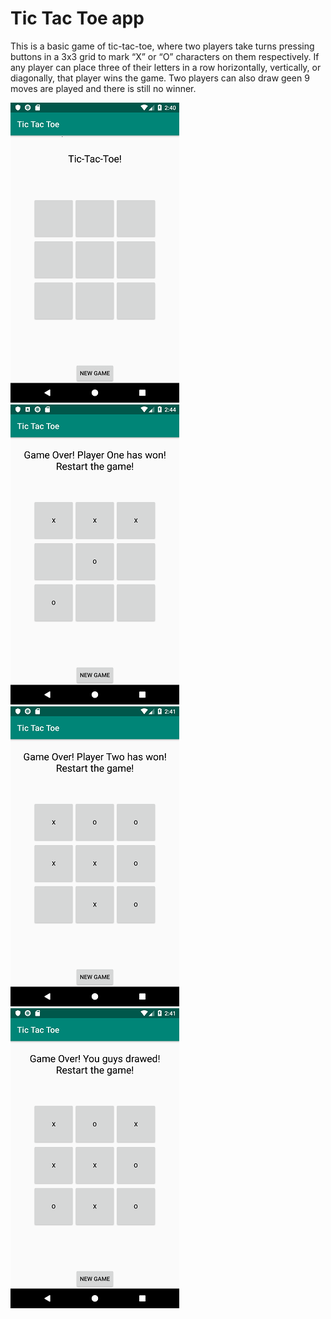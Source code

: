 # Tic Tac Toe app

This is a basic game of tic-tac-toe, where two players take turns pressing buttons in a 3x3 grid to mark “X” or “O” characters on them respectively. If any player can place three of their letters in a row horizontally, vertically, or diagonally, that player wins the game. Two players can also draw geen 9 moves are played and there is still no winner.


![](https://github.com/Huikie/Tic_Tac_Toe/blob/master/doc/begin.png)
![](https://github.com/Huikie/Tic_Tac_Toe/blob/master/doc/player_one.png)
![](https://github.com/Huikie/Tic_Tac_Toe/blob/master/doc/player_two.png)
![](https://github.com/Huikie/Tic_Tac_Toe/blob/master/doc/draw.png)
